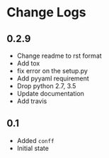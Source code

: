 # Change Logs

## 0.2.9
- Change readme to rst format
- Add tox
- fix error on the setup.py
- Add pyyaml requirement
- Drop python 2.7, 3.5
- Update documentation
- Add travis

## 0.1
- Added ``conff``
- Initial state
